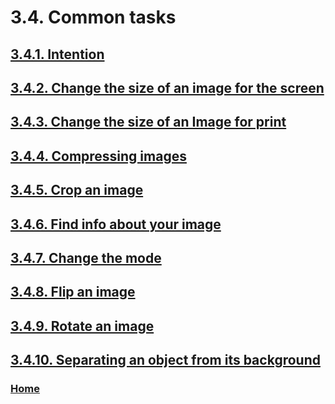 # 3.4. Common tasks

## [3.4.1. Intention](./03-04-01-intention.md)
## [3.4.2. Change the size of an image for the screen](./03-04-02-change-the-size-of-an-image-for-the-screen.md)
## [3.4.3. Change the size of an Image for print](./03-04-03-change-the-size-of-an-Image-for-print.md)
## [3.4.4. Compressing images](./03-04-04-compressing-images.md)
## [3.4.5. Crop an image](./03-04-05-crop-an-image.md)
## [3.4.6. Find info about your image](./03-04-06-find-info-about-your-image.md)
## [3.4.7. Change the mode](./03-04-07-change-the-mode.md)
## [3.4.8. Flip an image](./03-04-08-flip-an-image.md)
## [3.4.9. Rotate an image](./03-04-09-rotate-an-image.md)
## [3.4.10. Separating an object from its background](./03-04-10-separating-an-object-from-its-background.md)

### [Home](./00-home.md)
